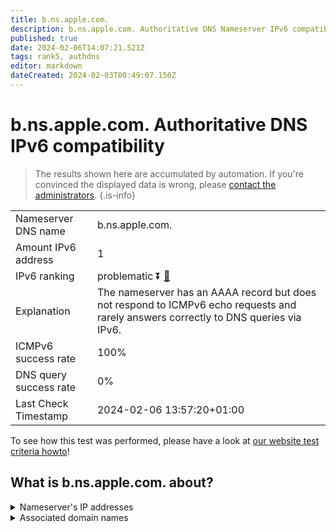 ```yaml
---
title: b.ns.apple.com.
description: b.ns.apple.com. Authoritative DNS Nameserver IPv6 compatibility
published: true
date: 2024-02-06T14:07:21.521Z
tags: rank5, authdns
editor: markdown
dateCreated: 2024-02-03T00:49:07.150Z
---
```


# b.ns.apple.com. Authoritative DNS IPv6 compatibility

> The results shown here are accumulated by automation. If you're convinced the displayed data is wrong, please [contact the administrators](/howto/chat). 
{.is-info}




|   |   |
| - | - |
| Nameserver DNS name | b.ns.apple.com.
| Amount IPv6 address | 1
| IPv6 ranking | problematic :arrow_double_down: [🔗](/howto/ranking) |
| Explanation | The nameserver has an AAAA record but does not respond to ICMPv6 echo requests and rarely answers correctly to DNS queries via IPv6. |
| ICMPv6 success rate | 100%|
| DNS query success rate | 0% |
| Last Check Timestamp | 2024-02-06 13:57:20+01:00 |

To see how this test was performed, please have a look at [our website test criteria howto](/howto/testcriteria/authdns)!


## What is b.ns.apple.com. about?




<details>
<summary>Nameserver's IP addresses</summary>

2620:149:ae7::53

</details>



<details>
<summary>Associated domain names</summary>

music.apple.com

www.apple.com

www.foundationdb.org

</details>
